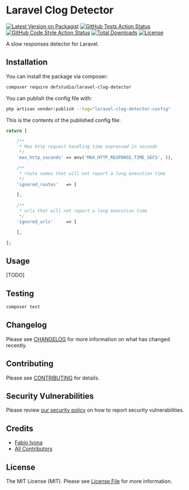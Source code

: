 # Laravel Clog Detector

[![Latest Version on Packagist](https://img.shields.io/packagist/v/defstudio/laravel-clog-detector.svg?style=flat-square)](https://packagist.org/packages/defstudio/laravel-clog-detector)
[![GitHub Tests Action Status](https://img.shields.io/github/workflow/status/def-studio/laravel-clog-detector/run-tests?label=tests)](https://github.com/def-studio/laravel-clog-detector/actions?query=workflow%3Arun-tests+branch%3Amain)
[![GitHub Code Style Action Status](https://img.shields.io/github/workflow/status/def-studio/laravel-clog-detector/Check%20&%20fix%20styling?label=code%20style)](https://github.com/def-studio/laravel-clog-detector/actions?query=workflow%3A"Check+%26+fix+styling"+branch%3Amain)
[![Total Downloads](https://img.shields.io/packagist/dt/defstudio/laravel-clog-detector.svg?style=flat-square)](https://packagist.org/packages/defstudio/laravel-clog-detector)
[![License](https://img.shields.io/packagist/l/defstudio/laravel-clog-detector)](https://packagist.org/packages/defstudio/laravel-clog-detector)


A slow responses detector for Laravel.

## Installation

You can install the package via composer:

```bash
composer require defstudio/laravel-clog-detector
```

You can publish the config file with:
```bash
php artisan vendor:publish --tag="laravel-clog-detector-config"
```

This is the contents of the published config file:

```php
return [

    /**
     * Max http request handling time expressed in seconds
     */
    'max_http_seconds' => env('MAX_HTTP_RESPONSE_TIME_SECS', 5),

    /**
     * route names that will not report a long execution time
     */
    'ignored_routes'   => [

    ],

    /**
     * urls that will not report a long execution time
     */
    'ignored_urls'     => [

    ],

];

```

## Usage

[TODO]

## Testing

```bash
composer test
```

## Changelog

Please see [CHANGELOG](CHANGELOG.md) for more information on what has changed recently.

## Contributing

Please see [CONTRIBUTING](./CONTRIBUTING.md) for details.

## Security Vulnerabilities

Please review [our security policy](../../security/policy) on how to report security vulnerabilities.

## Credits

- [Fabio Ivona](https://github.com/def-studio)
- [All Contributors](../../contributors)

## License

The MIT License (MIT). Please see [License File](LICENSE.md) for more information.
